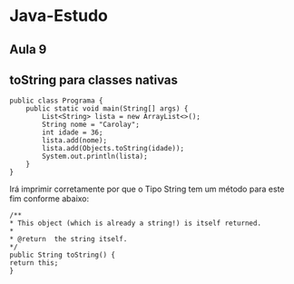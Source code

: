 # Java-Estudo

## Aula 9

## toString para classes nativas


```
public class Programa {
	public static void main(String[] args) {
		List<String> lista = new ArrayList<>();
		String nome = "Carolay";
		int idade = 36;
		lista.add(nome);
		lista.add(Objects.toString(idade));
		System.out.println(lista);
	}
}
```  

Irá imprimir corretamente por que o Tipo String tem um método para este fim conforme abaixo: 

```
/**
* This object (which is already a string!) is itself returned.
*
* @return  the string itself.
*/
public String toString() {
return this;
}
```
			
